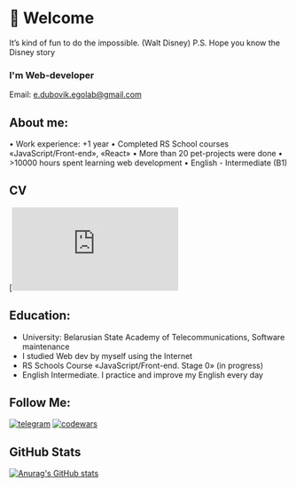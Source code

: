 # 👋 Welcome 
It’s kind of fun to do the impossible. (Walt Disney) P.S. Hope you know the Disney story

### I'm Web-developer
Email: e.dubovik.egolab@gmail.com

## About me:
• Work experience: +1 year
• Completed RS School courses «JavaScript/Front-end», «React»
• More than 20 pet-projects were done
• >10000 hours spent learning web development
• English - Intermediate (B1)

## CV
 [![click to see](https://egor-dubovik.github.io/cv_2.0/index.html)

## Education:
* University: Belarusian State Academy of Telecommunications, Software maintenance
* I studied Web dev by myself using the Internet
* RS Schools Course «JavaScript/Front-end. Stage 0» (in progress)
* English Intermediate. I practice and improve my English every day

## Follow Me:
[![telegram](https://img.shields.io/badge/-telegram-050505?style=for-the-badge&logo=telegram&logoColor=4a6ec8)](https://t.me/eGoDreamer)
[![codewars](https://img.shields.io/badge/-codewars-050505?style=for-the-badge&logo=codewars&logoColor=BB432C)](https://www.codewars.com/users/Egor-Dubovik)

## GitHub Stats
[![Anurag's GitHub stats](https://github-readme-stats.vercel.app/api?username=Egor-Dubovik&hide=issues,contribs&show_icons=true&theme=dark)](https://github.com/anuraghazra/github-readme-stats)



